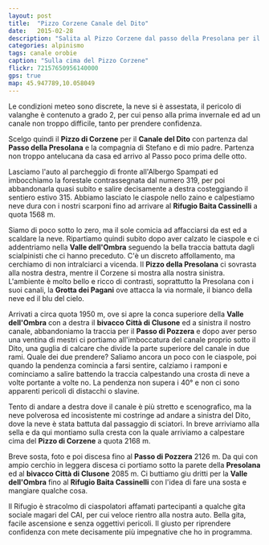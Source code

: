 ```yaml
---
layout: post
title:  "Pizzo Corzene Canale del Dito"
date:   2015-02-28
description: "Salita al Pizzo Corzene dal passo della Presolana per il Canale del Dito"
categories: alpinismo
tags: canale orobie
caption: "Sulla cima del Pizzo Corzene"
flickr: 72157650956140000
gps: true
map: 45.947789,10.058049
---
```

Le condizioni meteo sono discrete, la neve si è assestata, il pericolo di valanghe è contenuto a grado 2, per cui penso alla prima invernale ed ad un canale non troppo difficile, tanto per prendere confidenza.

Scelgo quindi il **Pizzo di Corzene** per il **Canale del Dito** con partenza dal **Passo della Presolana** e la compagnia di Stefano e di mio padre.  Partenza non troppo antelucana da casa ed arrivo al Passo poco prima delle otto.

Lasciamo l'auto al parcheggio di fronte all'Albergo Spampati ed imbocchiamo la forestale contrassegnata dal numero 319, per poi abbandonarla quasi subito e salire decisamente a destra costeggiando il sentiero estivo 315. Abbiamo lasciato le ciaspole nello zaino e calpestiamo neve dura con i nostri scarponi fino ad arrivare al **Rifugio Baita Cassinelli** a quota 1568 m.

Siamo di poco sotto lo zero, ma il sole comicia ad affacciarsi da est ed a scaldare la neve. Ripartiamo quindi subito dopo aver calzato le ciaspole e ci addentriamo nella **Valle dell'Ombra** seguendo la bella traccia battuta dagli scialpinisti che ci hanno preceduto. C'è un discreto affollamento, ma cerchiamo di non intralciarci a vicenda.
Il **Pizzo della Presolana** ci sovrasta alla nostra destra, mentre il Corzene si mostra alla nostra sinistra. L'ambiente è molto bello e ricco di contrasti, soprattutto la Presolana con i suoi canali, la **Grotta dei Pagani** ove attacca la via normale, il bianco della neve ed il blu del cielo.

Arrivati a circa quota 1950 m, ove si apre la conca superiore della **Valle dell'Ombra** con a destra il **bivacco Città di Clusone** ed a sinistra il nostro canale, abbandoniamo la traccia per il **Passo di Pozzera** e dopo aver perso una ventina di mestri ci portiamo all'imboccatura del canale proprio sotto il Dito, una guglia di calcare che divide la parte superiore del canale in due rami.
Quale dei due prendere? Saliamo ancora un poco con le ciaspole, poi quando la pendenza comincia a farsi sentire, calziamo i ramponi e cominciamo a salire battendo la traccia calpestando una crosta di neve a volte portante a volte no. La pendenza non supera i 40° e non ci sono apparenti pericoli di distacchi o slavine.

Tento di andare a destra dove il canale è più stretto e scenografico, ma la neve polverosa ed incosistente mi costringe ad andare a sinistra del Dito, dove la neve è stata battuta dal passaggio di sciatori. In breve arriviamo alla sella e da qui montiamo sulla cresta con la quale arriviamo a calpestare cima del **Pizzo di Corzene** a quota 2168 m.

Breve sosta, foto e poi discesa fino al **Passo di Pozzera** 2126 m. Da qui con ampio cerchio in leggera discesa ci portiamo sotto la parete della **Presolana** ed al **bivacco Città di Clusone** 2085 m. Ci buttiamo giu dritti per la **Valle dell'Ombra** fino al **Rifugio Baita Cassinelli** con l'idea di fare una sosta e mangiare qualche cosa.

Il Rifugio è stracolmo di ciaspolatori affamati partecipanti a qualche gita sociale magari del CAI, per cui veloce rientro alla nostra auto. Bella gita, facile ascensione e senza oggettivi pericoli. Il giusto per riprendere confidenza con mete decisamente più impegnative che ho in programma.

